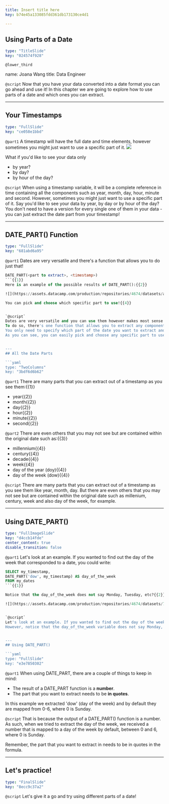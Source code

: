 ```yaml
---
title: Insert title here
key: b74e45a133085fdd361db173130ce4d1

---
```

## Using Parts of a Date

```yaml
type: "TitleSlide"
key: "024574f928"
```

`@lower_third`

name: Joana Wang
title: Data Engineer


`@script`
Now that you have your data converted into a date format you can go ahead and use it!
In this chapter we are going to explore how to use parts of a date and which ones you can extract.


---
## Your Timestamps

```yaml
type: "FullSlide"
key: "ce058e1bbd"
```

`@part1`
A timestamp will have the full date and time elements, however sometimes you might just want to use a specific part of it.
![](https://assets.datacamp.com/production/repositories/4674/datasets/87e0ed5ea1f52f2975536ab7d0a1d348c57b5ce5/timestamp.png)

What if you'd like to see your data only 
- by year?
- by day?
- by hour of the day?


`@script`
When using a timestamp variable, it will be a complete reference in time containing all the components such as year, month, day, hour, minute and second.
However, sometimes you might just want to use a specific part of it. Say you'd like to see your data by year, by day or by hour of the day? You don't need to have a version for every single one of them in your data - you can just extract the date part from your timestamp!


---
## DATE_PART() Function

```yaml
type: "FullSlide"
key: "681abd6a95"
```

`@part1`
Dates are very versatile and there's a function that allows you to do just that!

```SQL
DATE_PART(<part to extract>, <timestamp>)
```{{1}}
Here is an example of the possible results of DATE_PART():{{2}}

![](https://assets.datacamp.com/production/repositories/4674/datasets/a0115356349d08c176d956630e2287d82a6ba87a/date_part%20table.png){{3}}

You can pick and choose which specific part to use!{{4}}


`@script`
Dates are very versatile and you can use them however makes most sense for your analysis.
To do so, there's one function that allows you to extract any component of the date called DATE_PART().
You only need to specify which part of the date you want to extract and which date to get it from and it will return only that.
As you can see, you can easily pick and choose any specific part to use!


---
## All the Date Parts

```yaml
type: "TwoColumns"
key: "3bdf6d6b62"
```

`@part1`
There are many parts that you can extract out of a timestamp as you see them:{{1}}
- year{{2}}
- month{{2}}
- day{{2}}
- hour{{2}}
- minute{{2}}
- second{{2}}


`@part2`
There are even others that you may not see but are contained within the original date such as:{{3}}
- millennium{{4}}
- century{{4}}
- decade{{4}}
- week{{4}}
- day of the year (doy){{4}}
- day of the week (dow){{4}}


`@script`
There are many parts that you can extract out of a timestamp as you see them like year, month, day.
But there are even others that you may not see but are contained within the original date such as millenium, century, week and also day of the week, for example.


---
## Using DATE_PART()

```yaml
type: "FullImageSlide"
key: "d4ccb14fde"
center_content: true
disable_transition: false
```

`@part1`
Let's look at an example. If you wanted to find out the day of the week that corresponded to a date, you could write:
```SQL
SELECT my_timestamp,
DATE_PART('dow', my_timestamp) AS day_of_the_week
FROM my_dates
```{{1}}

Notice that the day_of_the_week does not say Monday, Tuesday, etc?{{2}}

![](https://assets.datacamp.com/production/repositories/4674/datasets/71ce80576f161b25a95ef9669f942509200372cd/day_of_week.png){{2}}


`@script`
Let's look at an example. If you wanted to find out the day of the week that corresponded to a date, you could write the following.
However, notice that the day_of_the_week variable does not say Monday, Tuesday, etc?


---
## Using DATE_PART()

```yaml
type: "FullSlide"
key: "e3e7850302"
```

`@part1`
When using DATE_PART, there are a couple of things to keep in mind:
- The result of a DATE_PART function is a **number**.
- The part that you want to extract needs to be **in quotes**.


In this example we extracted 'dow' (day of the week) and by default they are mapped from 0-6, where 0 is Sunday.


`@script`
That is because the output of a DATE_PART() function is a number. As such, when we tried to extract the day of the week, we received a number that is mapped to a day of the week by default, between 0 and 6, where 0 is Sunday.

Remember, the part that you want to extract in needs to be in quotes in the formula.


---
## Let's practice!

```yaml
type: "FinalSlide"
key: "8ecc9c37a2"
```

`@script`
Let's give it a go and try using different parts of a date!

